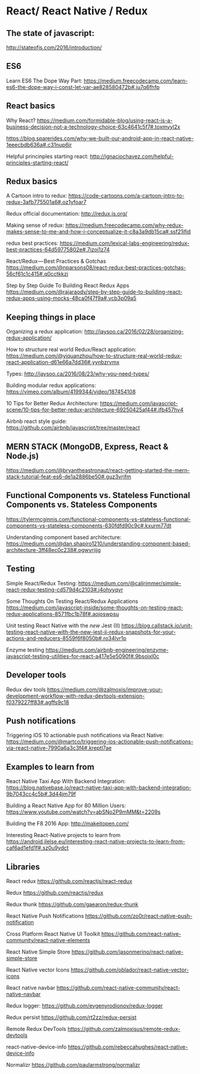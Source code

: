 # React/ React Native / Redux

## The state of javascript:
http://stateofjs.com/2016/introduction/

## ES6
Learn ES6 The Dope Way Part:
https://medium.freecodecamp.com/learn-es6-the-dope-way-i-const-let-var-ae828580472b#.ju7q6fhfp

##  React basics

Why React?
https://medium.com/formidable-blog/using-react-is-a-business-decision-not-a-technology-choice-63c4641c5f7#.toxmyyl2x

https://blog.sparerides.com/why-we-built-our-android-app-in-react-native-1eeecbdb636a#.c31nup6jr


Helpful princinples starting react:
http://ignaciochavez.com/helpful-principles-starting-react/


## Redux basics
A Cartoon intro to redux:
https://code-cartoons.com/a-cartoon-intro-to-redux-3afb775501a6#.oz1yfoar7

Redux official documentation:
http://redux.js.org/

Making sense of redux:
https://medium.freecodecamp.com/why-redux-makes-sense-to-me-and-how-i-conceptualize-it-c8a3a9db15ca#.ssf21ifid

redux best practices:
https://medium.com/lexical-labs-engineering/redux-best-practices-64d59775802e#.7izoi1z74

React/Redux — Best Practices & Gotchas
https://medium.com/@nparsons08/react-redux-best-practices-gotchas-56cf61c1c415#.q0cctkkzj

Step by Step Guide To Building React Redux Apps
https://medium.com/@rajaraodv/step-by-step-guide-to-building-react-redux-apps-using-mocks-48ca0f47f9a#.vcb3p09a5



## Keeping things in place

Organizing a redux application:
http://jaysoo.ca/2016/02/28/organizing-redux-application/

How to structure real world Redux/React application:
https://medium.com/@yiquanzhou/how-to-structure-real-world-redux-react-application-d61e66a7dd36#.yynbzrvmx

Types:
http://jaysoo.ca/2016/08/23/why-you-need-types/

Building modular redux applications:
https://vimeo.com/album/4199344/video/187454108

10 Tips for Better Redux Architecture:
https://medium.com/javascript-scene/10-tips-for-better-redux-architecture-69250425af44#.ifb457hv4

Airbnb react style guide:
https://github.com/airbnb/javascript/tree/master/react

## MERN STACK (MongoDB, Express, React & Node.js)
https://medium.com/@bryantheastronaut/react-getting-started-the-mern-stack-tutorial-feat-es6-de1a2886be50#.guz3vrjfm



## Functional Components vs. Stateless Functional Components vs. Stateless Components
https://tylermcginnis.com/functional-components-vs-stateless-functional-components-vs-stateless-components-630fdfd90c9c#.kxurm77dt

Understanding component based architecture:
https://medium.com/@dan.shapiro1210/understanding-component-based-architecture-3ff48ec0c238#.ogwvrjijg


## Testing

Simple React/Redux Testing:
https://medium.com/@caljrimmer/simple-react-redux-testing-cd579d4c2103#.j4ohyyqvr

Some Thoughts On Testing React/Redux Applications
https://medium.com/javascript-inside/some-thoughts-on-testing-react-redux-applications-8571fbc1b78f#.aojoswpsu

Unit testing React Native with the *new* Jest (II)
https://blog.callstack.io/unit-testing-react-native-with-the-new-jest-ii-redux-snapshots-for-your-actions-and-reducers-8559f6f8050b#.ro34lvr1p

Enzyme testing
https://medium.com/airbnb-engineering/enzyme-javascript-testing-utilities-for-react-a417e5e5090f#.9bsoixl0c


## Developer tools
Redux dev tools
https://medium.com/@zalmoxis/improve-your-development-workflow-with-redux-devtools-extension-f0379227ff83#.agffs9c18


## Push notifications

Triggering iOS 10 actionable push notifications via React Native:
https://medium.com/@martco/triggering-ios-actionable-push-notifications-via-react-native-7990a6a3c3f4#.kreptl7ae



## Examples to learn from

React Native Taxi App With Backend Integration:
https://blog.nativebase.io/react-native-taxi-app-with-backend-integration-9b7043cc4c5b#.3d44jm79f

Building a React Native App for 80 Million Users:
https://www.youtube.com/watch?v=abSNo2P9mMM&t=2209s

Building the F8 2016 App:
http://makeitopen.com/

Interesting React-Native projects to learn from
https://android.jlelse.eu/interesting-react-native-projects-to-learn-from-caf6ad1efd1f#.sz0u9ydct



## Libraries
React redux
https://github.com/reactjs/react-redux

Redux
https://github.com/reactjs/redux

Redux thunk
https://github.com/gaearon/redux-thunk

React Native Push Notifications
https://github.com/zo0r/react-native-push-notification

Cross Platform React Native UI Toolkit
https://github.com/react-native-community/react-native-elements

React Native Simple Store
https://github.com/jasonmerino/react-native-simple-store

React Native vector Icons
https://github.com/oblador/react-native-vector-icons

React native navbar
https://github.com/react-native-community/react-native-navbar

Redux logger:
https://github.com/evgenyrodionov/redux-logger

Redux persist
https://github.com/rt2zz/redux-persist

Remote Redux DevTools
https://github.com/zalmoxisus/remote-redux-devtools

react-native-device-info
https://github.com/rebeccahughes/react-native-device-info


Normalizr
https://github.com/paularmstrong/normalizr

